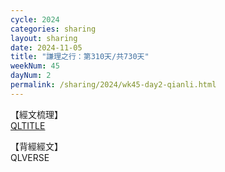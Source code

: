 ```yaml
---
cycle: 2024
categories: sharing
layout: sharing
date: 2024-11-05
title: "謙理之行：第310天/共730天"
weekNum: 45
dayNum: 2
permalink: /sharing/2024/wk45-day2-qianli.html
---
```

【經文梳理】  
[QLTITLE](QLLINK)

【背經經文】  
QLVERSE
